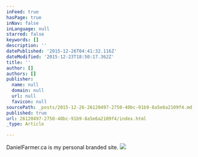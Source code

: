 ```yaml
---
inFeed: true
hasPage: true
inNav: false
inLanguage: null
starred: false
keywords: []
description: ''
datePublished: '2015-12-26T04:41:32.116Z'
dateModified: '2015-12-23T18:50:17.362Z'
title: ''
author: []
authors: []
publisher:
  name: null
  domain: null
  url: null
  favicon: null
sourcePath: _posts/2015-12-26-26120497-2750-40bc-91b9-8a5e6a2109f4.md
published: true
url: 26120497-2750-40bc-91b9-8a5e6a2109f4/index.html
_type: Article

---
```

DanielFarmer.ca is my personal branded site.
![](https://the-grid-user-content.s3-us-west-2.amazonaws.com/aff071e5-42e7-49d4-9c23-a9f64a3460ed.jpg)